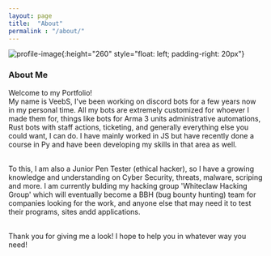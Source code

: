 ```yaml
---
layout: page
title:  "About"
permalink : "/about/"
---
```


![profile-image](../images/whiteclaw.png){:height="260" style="float: left; padding-right: 20px"}


<h3>About Me</h3>

Welcome to my Portfolio!<br>
My name is VeebS, I've been working on discord bots for a few years now in my personal time. All my bots are extremely customized for whoever I made them for, things like
bots for Arma 3 units administrative automations, Rust bots with staff actions, ticketing, and generally everything else you could want, I can do. I have mainly worked in JS but have recently done a course in Py and have been developing my skills in that area as well. <br><br>

To this, I am also a Junior Pen Tester (ethical hacker), so I have a growing knowledge and understanding on Cyber Security, threats, malware, scriping and more. I am currently bulding my hacking group 'Whiteclaw Hacking Group' which will eventually become a BBH (bug bounty hunting) team for companies looking for the work, and anyone else that may need it to test their programs, sites andd applications.<br><br>

Thank you for giving me a look! I hope to help you in whatever way you need!

